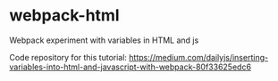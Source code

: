 # webpack-html
Webpack experiment with variables in HTML and js

Code repository for this tutorial: https://medium.com/dailyjs/inserting-variables-into-html-and-javascript-with-webpack-80f33625edc6
